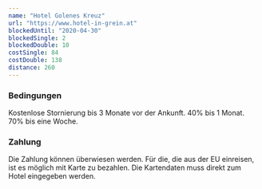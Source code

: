 ```yaml
---
name: "Hotel Golenes Kreuz"
url: "https://www.hotel-in-grein.at"
blockedUntil: "2020-04-30"
blockedSingle: 2
blockedDouble: 10
costSingle: 84
costDouble: 138
distance: 260
---
```


### Bedingungen

Kostenlose Stornierung bis 3 Monate vor der Ankunft. 40% bis 1 Monat. 70% bis eine Woche.

### Zahlung

Die Zahlung können überwiesen werden. Für die, die aus der EU einreisen, ist es möglich mit Karte zu bezahlen. Die Kartendaten muss direkt zum Hotel eingegeben werden.

